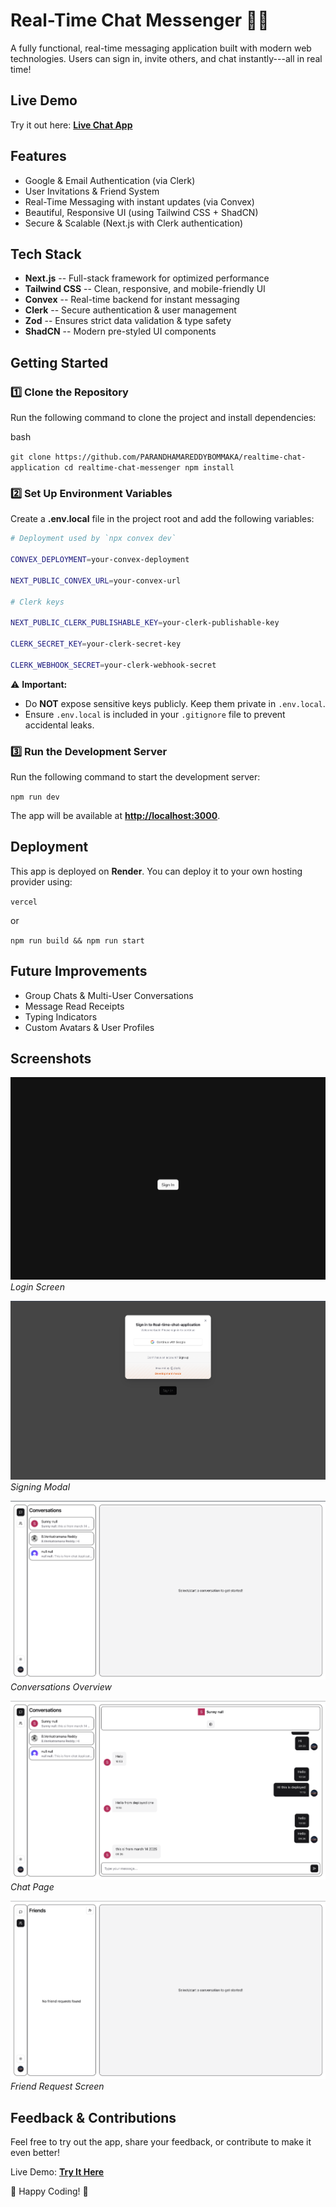 **Real-Time Chat Messenger** 💬🚀
=================================

A fully functional, real-time messaging application built with modern web technologies. Users can sign in, invite others, and chat instantly---all in real time!

**Live Demo**
-------------

Try it out here: **[Live Chat App](https://realtime-chat-application-xxew.onrender.com/)**

**Features**
------------

-   Google & Email Authentication (via Clerk)
-   User Invitations & Friend System
-   Real-Time Messaging with instant updates (via Convex)
-   Beautiful, Responsive UI (using Tailwind CSS + ShadCN)
-   Secure & Scalable (Next.js with Clerk authentication)

**Tech Stack**
--------------

-   **Next.js** -- Full-stack framework for optimized performance
-   **Tailwind CSS** -- Clean, responsive, and mobile-friendly UI
-   **Convex** -- Real-time backend for instant messaging
-   **Clerk** -- Secure authentication & user management
-   **Zod** -- Ensures strict data validation & type safety
-   **ShadCN** -- Modern pre-styled UI components

**Getting Started**
-------------------

### 1️⃣ Clone the Repository

Run the following command to clone the project and install dependencies:

bash


`git clone https://github.com/PARANDHAMAREDDYBOMMAKA/realtime-chat-application
cd realtime-chat-messenger
npm install`

### 2️⃣ Set Up Environment Variables

Create a **.env.local** file in the project root and add the following variables:

``` sh 
# Deployment used by `npx convex dev`

CONVEX_DEPLOYMENT=your-convex-deployment

NEXT_PUBLIC_CONVEX_URL=your-convex-url

# Clerk keys

NEXT_PUBLIC_CLERK_PUBLISHABLE_KEY=your-clerk-publishable-key

CLERK_SECRET_KEY=your-clerk-secret-key

CLERK_WEBHOOK_SECRET=your-clerk-webhook-secret
```

⚠️ **Important:**

-   Do **NOT** expose sensitive keys publicly. Keep them private in `.env.local`.
-   Ensure `.env.local` is included in your `.gitignore` file to prevent accidental leaks.

### 3️⃣ Run the Development Server

Run the following command to start the development server:


`npm run dev`

The app will be available at **<http://localhost:3000>**.

**Deployment**
--------------

This app is deployed on **Render**. You can deploy it to your own hosting provider using:


`vercel `

or


`npm run build && npm run start`

**Future Improvements**
-----------------------

-   Group Chats & Multi-User Conversations
-   Message Read Receipts
-   Typing Indicators
-   Custom Avatars & User Profiles

**Screenshots**
----------------

![Login Screen](screenshots/login.png)
*Login Screen*

![Signing Modal](screenshots/signingmodal.png)
*Signing Modal*

![Conversations](screenshots/conversations.png)
*Conversations Overview*

![Chat Page](screenshots/Chatpage.png)
*Chat Page*

![Friend Request](screenshots/friendRequest.png)
*Friend Request Screen*

**Feedback & Contributions**
----------------------------

Feel free to try out the app, share your feedback, or contribute to make it even better!

Live Demo: **[Try It Here](https://realtime-chat-application-xxew.onrender.com/)**

🚀 Happy Coding! 🚀